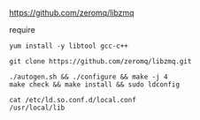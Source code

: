 
https://github.com/zeromq/libzmq

require
```
yum install -y libtool gcc-c++
```

```
git clone https://github.com/zeromq/libzmq.git
```

```
./autogen.sh && ./configure && make -j 4
make check && make install && sudo ldconfig
```

```
cat /etc/ld.so.conf.d/local.conf
/usr/local/lib
```
